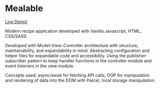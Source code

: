 # Mealable

<a href= 'https://mealable-daniel.netlify.app'> Live Demo! </a>

Modern recipe application developed with Vanilla Javascript, HTML, CSS/SASS.

Developed with Model-View-Controller architecture with structure, maintainability, and expandability in mind. Abstracting configuration and helper files for expandable code and accessibility. Using the publisher-subscriber pattern to keep handler functions in the controller module and event listeners in the view module.

Concepts used: async/await for fetching API calls, OOP for manipulation and rendering of data into the DOM with Parcel, local storage manipulation.

